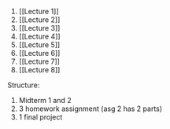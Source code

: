 1. [[Lecture 1]]
2. [[Lecture 2]]
3. [[Lecture 3]]
4. [[Lecture 4]]
5. [[Lecture 5]]
6. [[Lecture 6]]
7. [[Lecture 7]]
8. [[Lecture 8]]

Structure:
1. Midterm 1 and 2
2. 3 homework assignment (asg 2 has 2 parts)
3. 1 final project